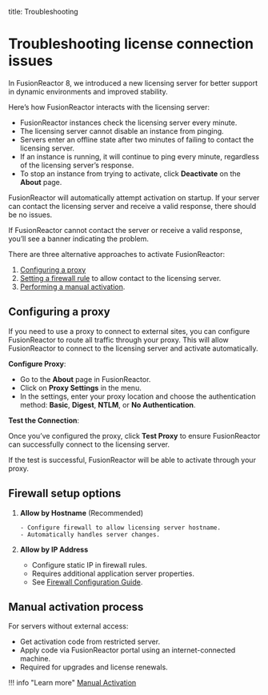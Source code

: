 title: Troubleshooting

# Troubleshooting license connection issues

In FusionReactor 8, we introduced a new licensing server for better support in dynamic environments and improved stability.

Here’s how FusionReactor interacts with the licensing server:

- FusionReactor instances check the licensing server every minute.
- The licensing server cannot disable an instance from pinging.
- Servers enter an offline state after two minutes of failing to contact the licensing server.
- If an instance is running, it will continue to ping every minute, regardless of the licensing server’s response.
- To stop an instance from trying to activate, click **Deactivate** on the **About** page.

FusionReactor will automatically attempt activation on startup. If your server can contact the licensing server and receive a valid response, there should be no issues.

If FusionReactor cannot contact the server or receive a valid response, you’ll see a banner indicating the problem.

There are three alternative approaches to activate FusionReactor:

1. [Configuring a proxy](/Admin-and-data/Licensing/Troubleshooting/#configuring-a-proxy)
1. [Setting a firewall rule](/Admin-and-data/Licensing/Troubleshooting/#setting-a-firewall-rule) to allow contact to the licensing server.
1. [Performing a manual activation](/Admin-and-data/Licensing/Troubleshooting/#performing-a-manual-activation).

## Configuring a proxy

If you need to use a proxy to connect to external sites, you can configure FusionReactor to route all traffic through your proxy. This will allow FusionReactor to connect to the licensing server and activate automatically.

**Configure Proxy**:  

   - Go to the **About** page in FusionReactor.
   - Click on **Proxy Settings** in the menu.
   - In the settings, enter your proxy location and choose the authentication method: **Basic**, **Digest**, **NTLM**, or **No Authentication**.

**Test the Connection**:  

Once you’ve configured the proxy, click **Test Proxy** to ensure FusionReactor can successfully connect to the licensing server.

If the test is successful, FusionReactor will be able to activate through your proxy.


## Firewall setup options

1. **Allow by Hostname** (Recommended)

       - Configure firewall to allow licensing server hostname.
       - Automatically handles server changes.

2. **Allow by IP Address**

      - Configure static IP in firewall rules.
      - Requires additional application server properties.
      - See [Firewall Configuration Guide](/Admin-and-data/Licensing/Static-Licensing-Endpoints/#using-dns-firewall-rules).

## Manual activation process

For servers without external access:

- Get activation code from restricted server.
- Apply code via FusionReactor portal using an internet-connected machine.
- Required for upgrades and license renewals.

!!! info "Learn more"
    [Manual Activation](/Admin-and-data/Licensing/Manual-Activation/)


